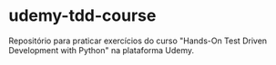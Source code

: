 # udemy-tdd-course
Repositório para praticar exercícios do curso "Hands-On Test Driven Development with Python" na plataforma Udemy.
